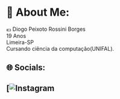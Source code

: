 # 💫 About Me:
💶 Diogo Peixoto Rossini Borges <br> 19 Anos<br> Limeira-SP<br>Cursando ciência da computação(UNIFAL).


## 🌐 Socials:
[![Instagram]() 
---


<!-- Proudly created with GPRM ( https://gprm.itsvg.in ) -->